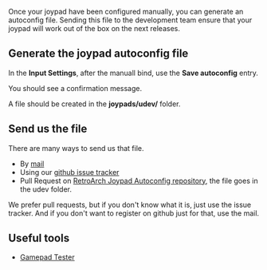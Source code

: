 Once your joypad have been configured manually, you can generate an autoconfig file. Sending this file to the development team ensure that your joypad will work out of the box on the next releases.

## Generate the joypad autoconfig file

In the **Input Settings**, after the manuall bind, use the **Save autoconfig** entry.

You should see a confirmation message.

A file should be created in the **joypads/udev/** folder.

## Send us the file

There are many ways to send us that file.

 * By [mail](https://www.lakka.tv/contact)
 * Using our [github issue tracker](https://github.com/libretro/Lakka-LibreELEC/issues)
 * Pull Request on [RetroArch Joypad Autoconfig repository](https://github.com/libretro/retroarch-joypad-autoconfig), the file goes in the udev folder.

We prefer pull requests, but if you don't know what it is, just use the issue tracker. And if you don't want to register on github just for that, use the mail.

## Useful tools

 * [Gamepad Tester](https://gamepad-tester.com/)
